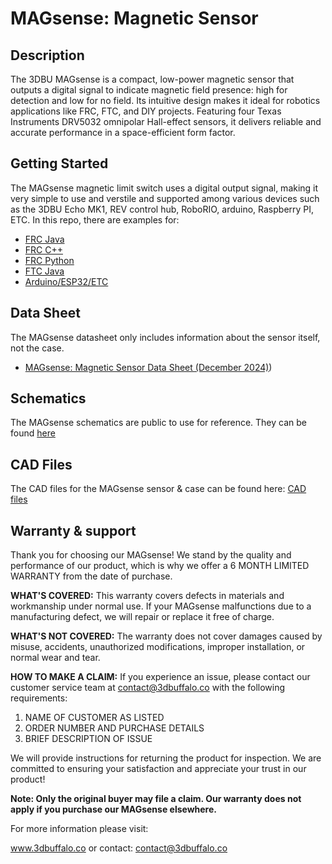 # MAGsense: Magnetic Sensor

## Description
The 3DBU MAGsense is a compact, low-power magnetic sensor that outputs a digital signal to indicate magnetic field presence: high for detection and low for no field. Its intuitive design makes it ideal for robotics applications like FRC, FTC, and DIY projects. Featuring four Texas Instruments DRV5032 omnipolar Hall-effect sensors, it delivers reliable and accurate performance in a space-efficient form factor.

## Getting Started
The MAGsense magnetic limit switch uses a digital output signal, making it very simple to use and verstile and supported among various devices such as the 3DBU Echo MK1, REV control hub, RoboRIO, arduino, Raspberry PI, ETC. In this repo, there are examples for:
* [FRC Java](https://github.com/3DBuffalo/MAGsense/blob/main/examples/FRC.java)
* [FRC C++](https://github.com/3DBuffalo/MAGsense/blob/main/examples/FRC.cpp)
* [FRC Python](https://github.com/3DBuffalo/MAGsense/blob/main/examples/FRC.py)
* [FTC Java](https://github.com/3DBuffalo/MAGsense/blob/main/examples/FTC.java)
* [Arduino/ESP32/ETC](https://github.com/3DBuffalo/MAGsense/blob/main/examples/Arduino.ino)

## Data Sheet
The MAGsense datasheet only includes information about the sensor itself, not the case. 
* [MAGsense: Magnetic Sensor Data Sheet (December 2024)](https://github.com/3DBuffalo/MAGsense/blob/4e2adcd4b2f97821872ce83109b37849c5066fe6/MAGsense%20Magnetic%20Limit%20Switch%20Sensor%20Data%20Sheet.pdf))

## Schematics
The MAGsense schematics are public to use for reference. They can be found [here](https://github.com/3DBuffalo/MAGsense/blob/main/MAGsense_schematics.pdf)

## CAD Files
The CAD files for the MAGsense sensor & case can be found here:
[CAD files](https://github.com/3DBuffalo/MAGsense/tree/main/CAD)

## Warranty & support
Thank you for choosing our MAGsense! We stand by the quality and performance of our product, which is why we offer a 6 MONTH LIMITED WARRANTY from the date of purchase.
 

**WHAT'S COVERED:**
This warranty covers defects in materials and workmanship under normal use. If your MAGsense malfunctions due to a manufacturing defect, we will repair or replace it free of charge.


**WHAT'S NOT COVERED:**
The warranty does not cover damages caused by misuse, accidents, unauthorized modifications, improper installation, or normal wear and tear.


**HOW TO MAKE A CLAIM:**
If you experience an issue, please contact our customer service team at contact@3dbuffalo.co with the following requirements:
 

1. NAME OF CUSTOMER AS LISTED
2. ORDER NUMBER AND PURCHASE DETAILS
3. BRIEF DESCRIPTION OF ISSUE

 
We will provide instructions for returning the product for inspection. We are committed to ensuring your satisfaction and appreciate your trust in our product!


**Note: Only the original buyer may file a claim. Our warranty does not apply if you purchase our MAGsense elsewhere.**


For more information please visit:

www.3dbuffalo.co or contact: contact@3dbuffalo.co
